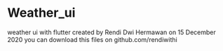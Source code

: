 # Weather_ui
weather ui with flutter
created by Rendi Dwi Hermawan
on 15 December 2020
you can download this files on github.com/rendiwithi
